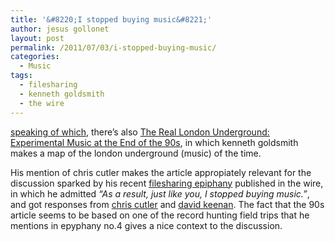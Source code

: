 ```yaml
---
title: '&#8220;I stopped buying music&#8221;'
author: jesus gollonet
layout: post
permalink: /2011/07/03/i-stopped-buying-music/
categories:
  - Music
tags:
  - filesharing
  - kenneth goldsmith
  - the wire
---
```

[speaking of which][1], there&#8217;s also [The Real London Underground: Experimental Music at the End of the 90s][2], in which kenneth goldsmith makes a map of the london underground (music) of the time. 

His mention of chris cutler makes the article appropiately relevant for the discussion sparked by his recent [filesharing epiphany][3] published in the wire, in which he admitted *&#8220;As a result, just like you, I stopped buying music.&#8221;*, and got responses from [chris cutler][4] and [david keenan][5]. The fact that the 90s article seems to be based on one of the record hunting field trips that he mentions in epyphany no.4 gives a nice context to the discussion.

 [1]: http://www.jesusgollonet.com/blog/2011/07/03/popular-guide-to-unpopular-music/
 [2]: http://www.wfmu.org/~kennyg/popular/articles/london.html
 [3]: http://www.thewire.co.uk/articles/6445/
 [4]: http://www.thewire.co.uk/articles/6715/
 [5]: http://thewire.co.uk/articles/6954/